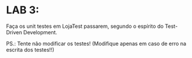 # LAB 3:

Faça os unit testes em LojaTest passarem, segundo o espírito do Test-Driven Development.

PS.: Tente não modificar os testes!
(Modifique apenas em caso de erro na escrita dos testes!!)
